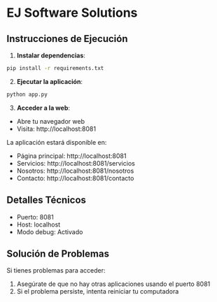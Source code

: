 # EJ Software Solutions

## Instrucciones de Ejecución

1. **Instalar dependencias**:

```bash
pip install -r requirements.txt
```

2. **Ejecutar la aplicación**:

```bash
python app.py
```

3. **Acceder a la web**:

- Abre tu navegador web
- Visita: http://localhost:8081

La aplicación estará disponible en:

- Página principal: http://localhost:8081
- Servicios: http://localhost:8081/servicios
- Nosotros: http://localhost:8081/nosotros
- Contacto: http://localhost:8081/contacto

## Detalles Técnicos

- Puerto: 8081
- Host: localhost
- Modo debug: Activado

## Solución de Problemas

Si tienes problemas para acceder:

1. Asegúrate de que no hay otras aplicaciones usando el puerto 8081
2. Si el problema persiste, intenta reiniciar tu computadora
